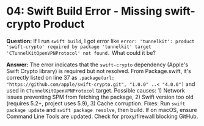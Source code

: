 # 04: Swift Build Error - Missing swift-crypto Product

**Question:** If I run `swift build`, I got error like `error: 'tunnelkit': product 'swift-crypto' required by package 'tunnelkit' target 'CTunnelKitOpenVPNProtocol' not found.` What could it be?

**Answer:** The error indicates that the `swift-crypto` dependency (Apple's Swift Crypto library) is required but not resolved. From Package.swift, it's correctly listed on line 37 as `.package(url: "https://github.com/apple/swift-crypto.git", "1.0.0" ..< "4.0.0")` and used in `CTunnelKitOpenVPNProtocol` target. Possible causes: 1) Network issues preventing SPM from fetching the package, 2) Swift version too old (requires 5.2+, project uses 5.9), 3) Cache corruption. Fixes: Run `swift package update` and `swift package resolve`, then build. If on macOS, ensure Command Line Tools are updated. Check for proxy/firewall blocking GitHub.